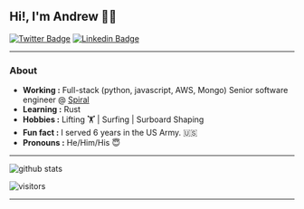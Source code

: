 
## Hi!, I'm Andrew 👨‍💻
[![Twitter Badge](https://img.shields.io/badge/-Alocke12992-1ca0f1?style=flat-square&logo=twitter&logoColor=white&link=https://twitter.com/alocke12992)](https://twitter.com/alocke12992) 
[![Linkedin Badge](https://img.shields.io/badge/-Andrew_Locke-blue?style=flat-square&logo=Linkedin&logoColor=white&link=https://www.linkedin.com/in/andrewmlocke/)](https://www.linkedin.com/in/andrewmlocke/) 

---------------------------------------------------------------------------------------------------------------------------------------------------------------------------------
### About
-  **Working :** Full-stack (python, javascript, AWS, Mongo) Senior software engineer @ [Spiral](https://www.spiral.us/)
-  **Learning :** Rust
-  **Hobbies :** Lifting 🏋️‍ | Surfing | Surboard Shaping
-  **Fun fact :** I served 6 years in the US Army. 🇺🇸
-  **Pronouns :** He/Him/His :innocent:

---------------------------------------------------------------------------------------------------------------------------------------------------------------------------------

![github stats](https://github-readme-stats.vercel.app/api?username=alocke12992&show_icons=true)

![visitors](https://visitor-badge.glitch.me/badge?page_id=SulthanNK.SulthanNK) 

---------------------------------------------------------------------------------------------------------------------------------------------------------------------------------
